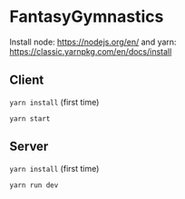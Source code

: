 # FantasyGymnastics

Install node: https://nodejs.org/en/ and yarn: https://classic.yarnpkg.com/en/docs/install

## Client
`yarn install` (first time)

`yarn start`

## Server
`yarn install` (first time)

`yarn run dev`
